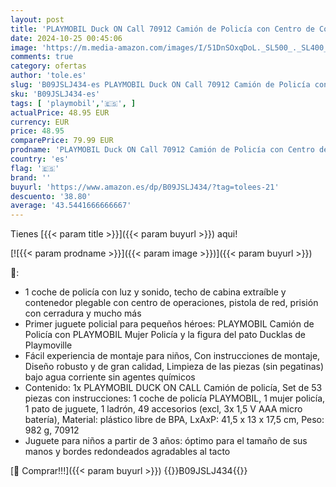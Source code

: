 ```yaml
---
layout: post
title: 'PLAYMOBIL Duck ON Call 70912 Camión de Policía con Centro de Control  Luz y Sonido  Juguete para niños a Partir de 3 años'
date: 2024-10-25 00:45:06
image: 'https://m.media-amazon.com/images/I/51DnSOxqDoL._SL500_._SL400_.jpg'
comments: true
category: ofertas
author: 'tole.es'
slug: 'B09JSLJ434-es PLAYMOBIL Duck ON Call 70912 Camión de Policía con Centro...'
sku: 'B09JSLJ434-es'
tags: [ 'playmobil','🇪🇸', ]
actualPrice: 48.95 EUR
currency: EUR
price: 48.95
comparePrice: 79.99 EUR
prodname: 'PLAYMOBIL Duck ON Call 70912 Camión de Policía con Centro de Control  Luz y Sonido  Juguete para niños a Partir de 3 años'
country: 'es'
flag: '🇪🇸'
brand: ''
buyurl: 'https://www.amazon.es/dp/B09JSLJ434/?tag=tolees-21'
descuento: '38.80'
average: '43.5441666666667'
---
```


Tienes [{{< param title >}}]({{< param buyurl >}}) aqui!

[![{{< param prodname >}}]({{< param image >}})]({{< param buyurl >}})

🔎:

- 1 coche de policía con luz y sonido, techo de cabina extraíble y contenedor plegable con centro de operaciones, pistola de red, prisión con cerradura y mucho más
- Primer juguete policial para pequeños héroes: PLAYMOBIL Camión de Policía con PLAYMOBIL Mujer Policía y la figura del pato Ducklas de Playmoville
- Fácil experiencia de montaje para niños, Con instrucciones de montaje, Diseño robusto y de gran calidad, Limpieza de las piezas (sin pegatinas) bajo agua corriente sin agentes químicos
- Contenido: 1x PLAYMOBIL DUCK ON CALL Camión de policía, Set de 53 piezas con instrucciones: 1 coche de policía PLAYMOBIL, 1 mujer policía, 1 pato de juguete, 1 ladrón, 49 accesorios (excl, 3x 1,5 V AAA micro batería), Material: plástico libre de BPA, LxAxP: 41,5 x 13 x 17,5 cm, Peso: 982 g, 70912
- Juguete para niños a partir de 3 años: óptimo para el tamaño de sus manos y bordes redondeados agradables al tacto

[🛒 Comprar!!!]({{< param buyurl >}})
{{<world>}}B09JSLJ434{{</world>}}
